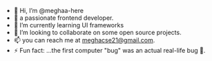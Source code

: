 - 👋 Hi, I’m @meghaa-here
- 👀 a passionate frontend developer.
- 🌱 I’m currently learning UI frameworks
- 💞️ I’m looking to collaborate on some open source projects.
- 📫 you can reach me at meghacse21@gmail.com.
- ⚡ Fun fact: ...the first computer "bug" was an actual real-life bug 🐞.

<!---
meghaa-here/meghaa-here is a ✨ special ✨ repository because its `README.md` (this file) appears on your GitHub profile.
You can click the Preview link to take a look at your changes.
--->
